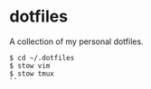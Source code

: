 # dotfiles

A collection of my personal dotfiles.

```shell
$ cd ~/.dotfiles
$ stow vim
$ stow tmux
``
